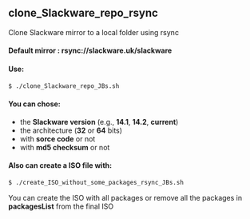 ## clone_Slackware_repo_rsync
Clone Slackware mirror to a local folder using rsync

#### Default mirror : rsync://slackware.uk/slackware

#### Use:
```sh
$ ./clone_Slackware_repo_JBs.sh
```

#### You can chose:
* the **Slackware version** (e.g., **14.1**, **14.2**, **current**)
* the architecture (**32** or **64** bits)
* with **sorce code** or not
* with **md5 checksum** or not

#### Also can create a ISO file with:

```sh
$ ./create_ISO_without_some_packages_rsync_JBs.sh
```
You can create the ISO with all packages or remove all the packages in **packagesList** from the final ISO
